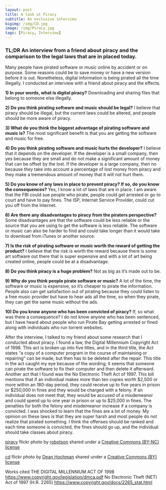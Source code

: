 ```yaml
---
layout: post
title: A look at Piracy
subtitle: An exclusive interview
bigimg: /img/CD.jpg
image: /img/Piracy.jpg
tags: [Piracy, Interview]
---
```

### TL;DR An interview from a friend about piracy and the comparison to the legal laws that are in placed today.

Many people have pirated software or music online by accident or on purpose. Some reasons could be to save money or have a new version before it is out. Nonetheless, digital information is being pirated all the time illegally. I conducted an interview with a friend about piracy and the effects.

**1) In your words, what is digital piracy?**
Downloading and sharing files that belong to someone else illegally.

**2) Do you think pirating software and music should be legal?**
I believe that piracy should be illegal, but the current laws could be altered, and people should be more aware of piracy.

**3) What do you think the biggest advantage of pirating software and music is?**
The most significant benefit is that you are getting the software and music for free.

**4) Do you think pirating software and music hurts the developer?**
I believe that it depends on the developer. If the developer is a small company, then yes because they are small and do not make a significant amount of money that can be offset by the lost. If the developer is a large company, then no because they take into account a percentage of lost money from piracy and they make a tremendous amount of money that it will not hurt them.

**5) Do you know of any laws in place to prevent piracy? If so, do you know the consequences?**
Yes, I know a lot of laws that are in place. I am aware that the FBI could sue people who pirate, people could get arrested or go to court and have to pay fines. The ISP, Internet Service Provider, could cut you off from the Internet.

**6) Are there any disadvantages to piracy from the piraters perspective?**
Some disadvantages are that the software could be less reliable or the source that you are using to get the software is less reliable. The software or music can also be harder to find and could take longer than it would take to download from iTunes or another source.

**7) Is the risk of pirating software or music worth the reward of getting the product?**
I believe that the risk is worth the reward because there is some art software out there that is super expensive and with a lot of art being created online, people could be at a disadvantage.

**8) Do you think piracy is a huge problem?**
Not as big as it’s made out to be.

**9) Why do you think people pirate software or music?**
A lot of the time, the software or music is expensive, so it’s cheaper to pirate the information. People also can get satisfaction out of pirating because they could listen to a free music provider but have to hear ads all the time, so when they pirate, they can get the same music without the ads.

**10) Do you know anyone who has been convicted of piracy?**
If, so what was there a consequence? I do not know anyone who has been sentenced, but I have heard about people who run Pirate Bay getting arrested or fined along with individuals who run torrent websites.

After the interview, I talked to my friend about some research that I conducted about piracy. I found a law, the Digital Millennium Copyright Act of 1998. This act is broken up into five titles, and in the third title, the Act states “a copy of a computer program in the course of maintaining or repairing” can be made, but then has to be deleted after the repair. This title in the act caught my eye because of the wording; it seems that someone can pirate the software to fix their computer and then delete it afterward. Another act that I found was the No Electronic Theft Act of 1997. This bill mentions that if an individual makes more than ten copies worth $2,500 or more within an 180-day period, they could receive up to five years in prison or $250,000 in fines and they would be charged with a felony. If an individual does not meet that, they would be accused of a misdemeanor and could spend up to one year in prison or up to $25,000 in fines. The penalties for both the felony and misdemeanor increase if a company is convicted. I was shocked to learn that the fines are a lot of money. My opinion on these laws is that they are super harsh and most people do not realize that pirated something. I think the offenses should be ranked and each time someone is convicted, the fines should go up, and the individual should take classes about piracy.

</small> <a title="piracy" href="https://flickr.com/photos/robotson/38443489">piracy</a> flickr photo by <a href="https://flickr.com/people/robotson">robotson</a> shared under a <a href="https://creativecommons.org/licenses/by-nc/2.0/">Creative Commons (BY-NC) license</a> </small>



</small> <a title="cd" href="https://flickr.com/photos/deanhochman/18865167474">cd</a> flickr photo by <a href="https://flickr.com/people/deanhochman">Dean Hochman</a> shared under a <a href="https://creativecommons.org/licenses/by/2.0/">Creative Commons (BY) license</a> </small>


Works cited
THE DIGITAL MILLENNIUM ACT OF 1998
https://www.copyright.gov/legislation/dmca.pdf
No Electronic Theft (NET) Act of 1997 (H.R. 2265)
https://www.copyright.gov/docs/2265_stat.html

